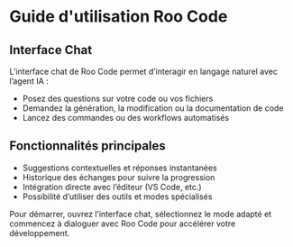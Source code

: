 # Guide d'utilisation Roo Code

## Interface Chat

L’interface chat de Roo Code permet d’interagir en langage naturel avec l’agent IA :
- Posez des questions sur votre code ou vos fichiers
- Demandez la génération, la modification ou la documentation de code
- Lancez des commandes ou des workflows automatisés

## Fonctionnalités principales

- Suggestions contextuelles et réponses instantanées
- Historique des échanges pour suivre la progression
- Intégration directe avec l’éditeur (VS Code, etc.)
- Possibilité d’utiliser des outils et modes spécialisés

Pour démarrer, ouvrez l’interface chat, sélectionnez le mode adapté et commencez à dialoguer avec Roo Code pour accélérer votre développement.
